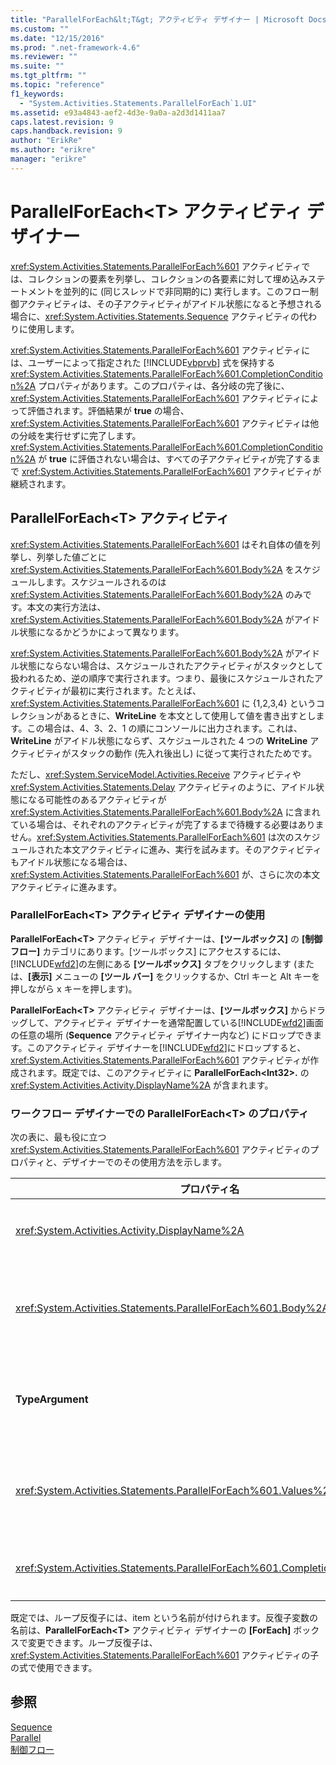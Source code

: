 ```yaml
---
title: "ParallelForEach&lt;T&gt; アクティビティ デザイナー | Microsoft Docs"
ms.custom: ""
ms.date: "12/15/2016"
ms.prod: ".net-framework-4.6"
ms.reviewer: ""
ms.suite: ""
ms.tgt_pltfrm: ""
ms.topic: "reference"
f1_keywords: 
  - "System.Activities.Statements.ParallelForEach`1.UI"
ms.assetid: e93a4843-aef2-4d3e-9a0a-a2d3d1411aa7
caps.latest.revision: 9
caps.handback.revision: 9
author: "ErikRe"
ms.author: "erikre"
manager: "erikre"
---
```

# ParallelForEach&lt;T&gt; アクティビティ デザイナー
<xref:System.Activities.Statements.ParallelForEach%601> アクティビティでは、コレクションの要素を列挙し、コレクションの各要素に対して埋め込みステートメントを並列的に \(同じスレッドで非同期的に\) 実行します。このフロー制御アクティビティは、その子アクティビティがアイドル状態になると予想される場合に、<xref:System.Activities.Statements.Sequence> アクティビティの代わりに使用します。  
  
 <xref:System.Activities.Statements.ParallelForEach%601> アクティビティには、ユーザーによって指定された [!INCLUDE[vbprvb](../code-quality/includes/vbprvb_md.md)] 式を保持する <xref:System.Activities.Statements.ParallelForEach%601.CompletionCondition%2A> プロパティがあります。このプロパティは、各分岐の完了後に、<xref:System.Activities.Statements.ParallelForEach%601> アクティビティによって評価されます。評価結果が **true** の場合、<xref:System.Activities.Statements.ParallelForEach%601> アクティビティは他の分岐を実行せずに完了します。<xref:System.Activities.Statements.ParallelForEach%601.CompletionCondition%2A> が **true** に評価されない場合は、すべての子アクティビティが完了するまで <xref:System.Activities.Statements.ParallelForEach%601> アクティビティが継続されます。  
  
## ParallelForEach\<T\> アクティビティ  
 <xref:System.Activities.Statements.ParallelForEach%601> はそれ自体の値を列挙し、列挙した値ごとに <xref:System.Activities.Statements.ParallelForEach%601.Body%2A> をスケジュールします。スケジュールされるのは <xref:System.Activities.Statements.ParallelForEach%601.Body%2A> のみです。本文の実行方法は、<xref:System.Activities.Statements.ParallelForEach%601.Body%2A> がアイドル状態になるかどうかによって異なります。  
  
 <xref:System.Activities.Statements.ParallelForEach%601.Body%2A> がアイドル状態にならない場合は、スケジュールされたアクティビティがスタックとして扱われるため、逆の順序で実行されます。つまり、最後にスケジュールされたアクティビティが最初に実行されます。たとえば、<xref:System.Activities.Statements.ParallelForEach%601> に {1,2,3,4} というコレクションがあるときに、**WriteLine** を本文として使用して値を書き出すとします。この場合は、4、3、2、1 の順にコンソールに出力されます。これは、**WriteLine** がアイドル状態にならず、スケジュールされた 4 つの **WriteLine** アクティビティがスタックの動作 \(先入れ後出し\) に従って実行されたためです。  
  
 ただし、<xref:System.ServiceModel.Activities.Receive> アクティビティや <xref:System.Activities.Statements.Delay> アクティビティのように、アイドル状態になる可能性のあるアクティビティが <xref:System.Activities.Statements.ParallelForEach%601.Body%2A> に含まれている場合は、それぞれのアクティビティが完了するまで待機する必要はありません。<xref:System.Activities.Statements.ParallelForEach%601> は次のスケジュールされた本文アクティビティに進み、実行を試みます。そのアクティビティもアイドル状態になる場合は、<xref:System.Activities.Statements.ParallelForEach%601> が、さらに次の本文アクティビティに進みます。  
  
### ParallelForEach\<T\> アクティビティ デザイナーの使用  
 **ParallelForEach\<T\>** アクティビティ デザイナーは、**\[ツールボックス\]** の **\[制御フロー\]** カテゴリにあります。\[ツールボックス\] にアクセスするには、[!INCLUDE[wfd2](../workflow-designer/includes/wfd2_md.md)]の左側にある **\[ツールボックス\]** タブをクリックします \(または、**\[表示\]** メニューの **\[ツール バー\]** をクリックするか、Ctrl キーと Alt キーを押しながら x キーを押します\)。  
  
 **ParallelForEach\<T\>** アクティビティ デザイナーは、**\[ツールボックス\]** からドラッグして、アクティビティ デザイナーを通常配置している[!INCLUDE[wfd2](../workflow-designer/includes/wfd2_md.md)]画面の任意の場所 \(**Sequence** アクティビティ デザイナー内など\) にドロップできます。このアクティビティ デザイナーを[!INCLUDE[wfd2](../workflow-designer/includes/wfd2_md.md)]にドロップすると、<xref:System.Activities.Statements.ParallelForEach%601> アクティビティが作成されます。既定では、このアクティビティに **ParallelForEach\<Int32\>.** の <xref:System.Activities.Activity.DisplayName%2A> が含まれます。  
  
### ワークフロー デザイナーでの ParallelForEach\<T\> のプロパティ  
 次の表に、最も役に立つ <xref:System.Activities.Statements.ParallelForEach%601> アクティビティのプロパティと、デザイナーでのその使用方法を示します。  
  
|プロパティ名|必須|使用方法|  
|------------|--------|----------|  
|<xref:System.Activities.Activity.DisplayName%2A>|省略可|ヘッダーのアクティビティ デザイナーの表示名を指定します。既定値は **ParallelForEach\<Int32\>** です。この値は、**\[プロパティ\]** グリッドで編集することも、アクティビティ デザイナーのヘッダーで直接編集することもできます。|  
|<xref:System.Activities.Statements.ParallelForEach%601.Body%2A>|省略可|コレクション内の各項目に対して実行するアクティビティ。<xref:System.Activities.Statements.ParallelForEach%601.Body%2A> アクティビティを追加するには、"ここにアクティビティをドロップします" というヒント テキストが表示された **ParallelForEach\<T\>** アクティビティ デザイナーの **\[Body\]** ボックスに、\[ツールボックス\] からアクティビティをドロップします。|  
|**TypeArgument**|True|ジェネリック パラメーター *T* で指定された <xref:System.Activities.Statements.ParallelForEach%601.Values%2A> コレクション内の項目の型。既定では、**TypeArgument** は **Int32** に設定されています。**ParallelForEach\<T\>** アクティビティ デザイナーで型 T を変更するには、プロパティ グリッドの **\[TypeArgument\]** ボックスの値を変更します。|  
|<xref:System.Activities.Statements.ParallelForEach%601.Values%2A>|必須|反復処理を行う項目のコレクション。<xref:System.Activities.Statements.ParallelForEach%601.Values%2A> を設定するには、"VB の式を入力してください" というヒント テキストが表示された **ForEach\<T\>** アクティビティ デザイナーの **\[値\]** ボックス、または **\[プロパティ\]** ウィンドウの **\[値\]** ボックスに、[!INCLUDE[vbprvb](../code-quality/includes/vbprvb_md.md)] の式を入力します。|  
|<xref:System.Activities.Statements.ParallelForEach%601.CompletionCondition%2A>||各イテレーションの完了後に評価されます。true であると評価する場合、スケジュールされた保留イテレーションはキャンセルされます。このプロパティが設定されていない場合、スケジュールされたすべてのステートメントは、完了するまで実行されます。|  
  
 既定では、ループ反復子には、item という名前が付けられます。反復子変数の名前は、**ParallelForEach\<T\>** アクティビティ デザイナーの **\[ForEach\]** ボックスで変更できます。ループ反復子は、<xref:System.Activities.Statements.ParallelForEach%601> アクティビティの子の式で使用できます。  
  
## 参照  
 [Sequence](../workflow-designer/sequence-activity-designer.md)   
 [Parallel](../workflow-designer/parallel-activity-designer.md)   
 [制御フロー](../workflow-designer/control-flow-activity-designers.md)